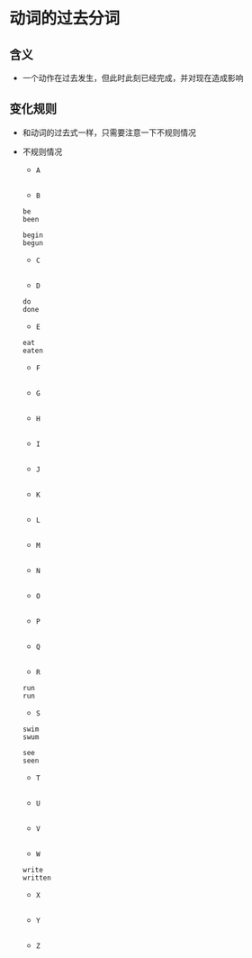# 动词的过去分词

## 含义

- 一个动作在过去发生，但此时此刻已经完成，并对现在造成影响

## 变化规则

- 和动词的过去式一样，只需要注意一下不规则情况

- 不规则情况

  - `A`

  ```

  ```

  - `B`

  ```
  be
  been

  begin
  begun
  ```

  - `C`

  ```

  ```

  - `D`

  ```
  do
  done
  ```

  - `E`

  ```
  eat
  eaten
  ```

  - `F`

  ```

  ```

  - `G`

  ```

  ```

  - `H`

  ```

  ```

  - `I`

  ```

  ```

  - `J`

  ```

  ```

  - `K`

  ```

  ```

  - `L`

  ```

  ```

  - `M`

  ```

  ```

  - `N`

  ```

  ```

  - `O`

  ```

  ```

  - `P`

  ```

  ```

  - `Q`

  ```

  ```

  - `R`

  ```
  run
  run
  ```

  - `S`

  ```
  swim
  swum

  see
  seen
  ```

  - `T`

  ```

  ```

  - `U`

  ```

  ```

  - `V`

  ```

  ```

  - `W`

  ```
  write
  written
  ```

  - `X`

  ```

  ```

  - `Y`

  ```

  ```

  - `Z`

  ```

  ```
